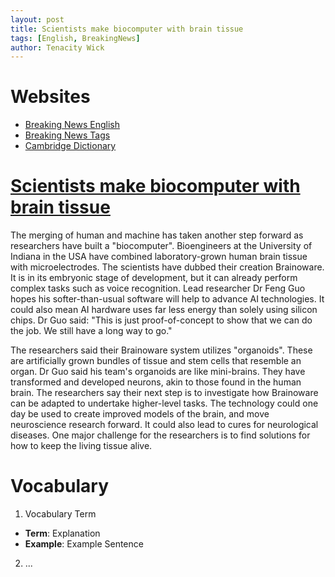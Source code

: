 ```yaml
---
layout: post
title: Scientists make biocomputer with brain tissue 
tags: [English, BreakingNews]
author: Tenacity Wick
---
```


# Websites

- [Breaking News English](https://breakingnewsenglish.com/)
- [Breaking News Tags](https://zhouqiang19980220.github.io/tags/#books)
- [Cambridge Dictionary](https://dictionary.cambridge.org/)

# [Scientists make biocomputer with brain tissue ](https://breakingnewsenglish.com/2312/231218-brainoware-biocomputer.html)

The merging of human and machine has taken another step forward as researchers have built a "biocomputer". Bioengineers at the University of Indiana in the USA have combined laboratory-grown human brain tissue with microelectrodes. The scientists have dubbed their creation Brainoware. It is in its embryonic stage of development, but it can already perform complex tasks such as voice recognition. Lead researcher Dr Feng Guo hopes his softer-than-usual software will help to advance AI technologies. It could also mean AI hardware uses far less energy than solely using silicon chips. Dr Guo said: "This is just proof-of-concept to show that we can do the job. We still have a long way to go."

The researchers said their Brainoware system utilizes "organoids". These are artificially grown bundles of tissue and stem cells that resemble an organ. Dr Guo said his team's organoids are like mini-brains. They have transformed and developed neurons, akin to those found in the human brain. The researchers say their next step is to investigate how Brainoware can be adapted to undertake higher-level tasks. The technology could one day be used to create improved models of the brain, and move neuroscience research forward. It could also lead to cures for neurological diseases. One major challenge for the researchers is to find solutions for how to keep the living tissue alive.

# Vocabulary

1. Vocabulary Term
- **Term**: Explanation
- **Example**: Example Sentence
2. ...

